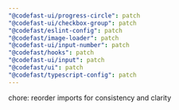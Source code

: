 ```yaml
---
"@codefast-ui/progress-circle": patch
"@codefast-ui/checkbox-group": patch
"@codefast/eslint-config": patch
"@codefast/image-loader": patch
"@codefast-ui/input-number": patch
"@codefast/hooks": patch
"@codefast-ui/input": patch
"@codefast/ui": patch
"@codefast/typescript-config": patch
---
```


chore: reorder imports for consistency and clarity  

